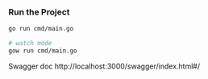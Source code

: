 ### Run the Project

```bash
go run cmd/main.go

# watch mode
gow run cmd/main.go
```

Swagger doc
http://localhost:3000/swagger/index.html#/
